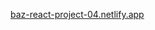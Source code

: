 <a href="https://baz-react-project-04.netlify.app" target="_blank">baz-react-project-04.netlify.app</a>
